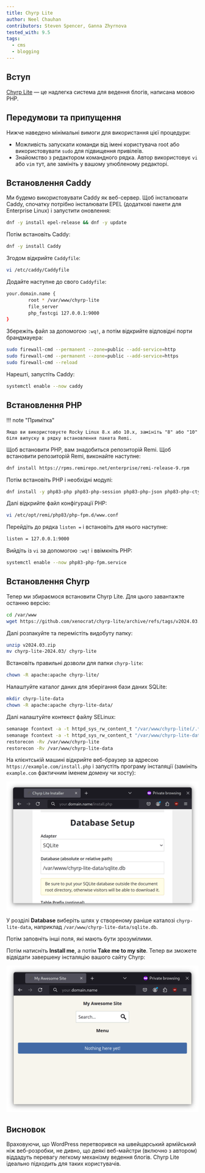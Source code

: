 ```yaml
---
title: Chyrp Lite
author: Neel Chauhan
contributors: Steven Spencer, Ganna Zhyrnova
tested_with: 9.5
tags:
  - cms
  - blogging
---
```


## Вступ

[Chyrp Lite](https://chyrplite.net/) — це надлегка система для ведення блогів, написана мовою PHP.

## Передумови та припущення

Нижче наведено мінімальні вимоги для використання цієї процедури:

- Можливість запускати команди від імені користувача root або використовувати `sudo` для підвищення привілеїв.
- Знайомство з редактором командного рядка. Автор використовує `vi` або `vim` тут, але замініть у вашому улюбленому редакторі.

## Встановлення Caddy

Ми будемо використовувати Caddy як веб-сервер. Щоб інсталювати Caddy, спочатку потрібно інсталювати EPEL (додаткові пакети для Enterprise Linux) і запустити оновлення:

```bash
dnf -y install epel-release && dnf -y update
```

Потім встановіть Caddy:

```bash
dnf -y install Caddy
```

Згодом відкрийте `Caddyfile`:

```bash
vi /etc/caddy/Caddyfile
```

Додайте наступне до свого `Caddyfile`:

```bash
your.domain.name {
        root * /var/www/chyrp-lite
        file_server
        php_fastcgi 127.0.0.1:9000
}
```

Збережіть файл за допомогою `:wq!`, а потім відкрийте відповідні порти брандмауера:

```bash
sudo firewall-cmd --permanent --zone=public --add-service=http
sudo firewall-cmd --permanent --zone=public --add-service=https
sudo firewall-cmd --reload
```

Нарешті, запустіть Caddy:

```bash
systemctl enable --now caddy
```

## Встановлення PHP

!!! note "Примітка"

```
Якщо ви використовуєте Rocky Linux 8.x або 10.х, замініть "8" або "10" біля випуску в рядку встановлення пакета Remi. 
```

Щоб встановити PHP, вам знадобиться репозиторій Remi. Щоб встановити репозиторій Remi, виконайте наступне:

```bash
dnf install https://rpms.remirepo.net/enterprise/remi-release-9.rpm
```

Потім встановіть PHP і необхідні модулі:

```bash
dnf install -y php83-php php83-php-session php83-php-json php83-php-ctype php83-php-filter php83-php-libxml php83-php-simplexml php83-php-mbstring php83-php-pdo php83-php-curl
```

Далі відкрийте файл конфігурації PHP:

```bash
vi /etc/opt/remi/php83/php-fpm.d/www.conf
```

Перейдіть до рядка `listen =` і встановіть для нього наступне:

```bash
listen = 127.0.0.1:9000
```

Вийдіть із `vi` за допомогою `:wq!` і ввімкніть PHP:

```bash
systemctl enable --now php83-php-fpm.service
```

## Встановлення Chyrp

Тепер ми збираємося встановити Chyrp Lite. Для цього завантажте останню версію:

```bash
cd /var/www
wget https://github.com/xenocrat/chyrp-lite/archive/refs/tags/v2024.03.zip
```

Далі розпакуйте та перемістіть видобуту папку:

```bash
unzip v2024.03.zip
mv chyrp-lite-2024.03/ chyrp-lite
```

Встановіть правильні дозволи для папки `chyrp-lite`:

```bash
chown -R apache:apache chyrp-lite/
```

Налаштуйте каталог даних для зберігання бази даних SQLite:

```bash
mkdir chyrp-lite-data
chown -R apache:apache chyrp-lite-data/
```

Далі налаштуйте контекст файлу SELinux:

```bash
semanage fcontext -a -t httpd_sys_rw_content_t "/var/www/chyrp-lite(/.*)?"
semanage fcontext -a -t httpd_sys_rw_content_t "/var/www/chyrp-lite-data(/.*)?"
restorecon -Rv /var/www/chyrp-lite
restorecon -Rv /var/www/chyrp-lite-data
```

На клієнтській машині відкрийте веб-браузер за адресою `https://example.com/install.php` і запустіть програму інсталяції (замініть `example.com` фактичним іменем домену чи хосту):

![Chyrp Lite Setup](../images/chyrp_lite_setup.png)

У розділі **Database** виберіть шлях у створеному раніше каталозі `chyrp-lite-data`, наприклад `/var/www/chyrp-lite-data/sqlite.db`.

Потім заповніть інші поля, які мають бути зрозумілими.

Потім натисніть **Install me**, а потім **Take me to my site**. Тепер ви зможете відвідати завершену інсталяцію вашого сайту Chyrp:

![Chyrp Lite](../images/chyrp_lite.png)

## Висновок

Враховуючи, що WordPress перетворився на швейцарський армійський ніж веб-розробки, не дивно, що деякі веб-майстри (включно з автором) віддадуть перевагу легкому механізму ведення блогів. Chyrp Lite ідеально підходить для таких користувачів.
